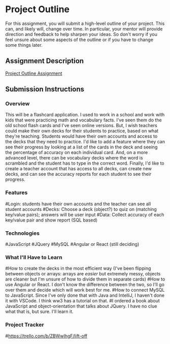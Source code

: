 # Project Outline
For this assignment, you will submit a high-level outline of your project. This can, and likely will, change over time. In particular, your mentor will provide direction and feedback to help sharpen your ideas. So don't worry if you feel unsure about some aspects of the outline or if you have to change some things later.

## Assignment Description
[Project Outline Assignment](https://education.launchcode.org/liftoff/modules/assignments/project-outline)

## Submission Instructions

### Overview
This will be a flashcard application. I used to work in a school and work with kids that were practicing math and vocabulary facts. I've seen them do the old school flash cards and I've seen online versions. But, I wish teachers could make their own decks for their students to practice, based on what they're teaching. Students would have their own accounts and access to the decks that they need to practice. I'd like to add a feature where they can see their progress by looking at a list of the cards in the deck and seeing the percentage of accuracy on each individual card. And, on a more advanced level, there can be vocabulary decks where the word is scrambled and the student has to type in the correct word. Finally, I'd like to create a teacher account that has access to all decks, can create new decks, and can see the accuracy reports for each student to see their progress.
### Features
#Login: students have their own accounts and the teacher can see all student accounts
#Decks: Choose a deck (object?) to quiz on (matching key/value pairs); answers will be user input
#Data: Collect accuracy of each key/value pair and show report (SQL based)
### Technologies
#JavaScript
#JQuery
#MySQL
#Angular or React (still deciding)
### What I'll Have to Learn
#How to create the decks in the most efficient way (I've been flipping between objects or arrays: arrays are *easier* but extremely messy, objects are cleaner but I'm unsure of how to divide them in separate cards)
#How to use Angular or React. I don't know the difference between the two, so I'll go over them and decide which will work best for me.
#How to connect MySQL to JavaScript. Since I've only done that with Java and IntelliJ, I haven't done it with VSCode. I think ww3 has a tutorial on that. 
#I ordered a book about JavaScript and object-orientation that talks about JQuery. I have no clue what that is, but sure. I'll learn it.
### Project Tracker
#https://trello.com/b/ZBWwIhgF/lift-off
